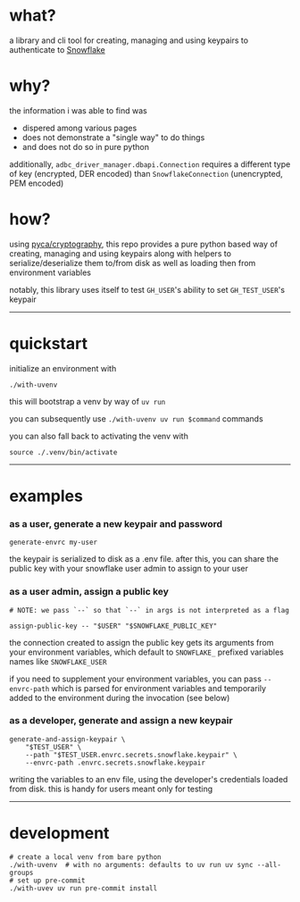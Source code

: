 # what?

a library and cli tool for creating, managing and using keypairs to authenticate to [Snowflake](www.snowflake.com)

# why?

the information i was able to find was
- dispered among various pages
- does not demonstrate a "single way" to do things
- and does not do so in pure python

additionally, `adbc_driver_manager.dbapi.Connection` requires a different type of key (encrypted, DER encoded) than `SnowflakeConnection` (unencrypted, PEM encoded)

# how?

using [pyca/cryptography](https://github.com/pyca/cryptography), this repo provides a pure python based way of creating, managing and using keypairs along with helpers to serialize/deserialize them to/from disk as well as loading then from environment variables

notably, this library uses itself to test `GH_USER`'s ability to set `GH_TEST_USER`'s keypair

---

# quickstart

initialize an environment with
```
./with-uvenv
```
this will bootstrap a venv by way of `uv run`

you can subsequently use `./with-uvenv uv run $command` commands

you can also fall back to activating the venv with
```
source ./.venv/bin/activate
```

---

# examples

### as a user, generate a new keypair and password
```
generate-envrc my-user
```
the keypair is serialized to disk as a .env file. after this, you can share the public key with your snowflake user admin to assign to your user

### as a user admin, assign a public key
```
# NOTE: we pass `--` so that `--` in args is not interpreted as a flag

assign-public-key -- "$USER" "$SNOWFLAKE_PUBLIC_KEY"
```
the connection created to assign the public key gets its arguments from your environment variables, which default to `SNOWFLAKE_` prefixed variables names like `SNOWFLAKE_USER`

if you need to supplement your environment variables, you can pass `--envrc-path` which is parsed for environment variables and temporarily added to the environment during the invocation (see below)

### as a developer, generate and assign a new keypair
```
generate-and-assign-keypair \
    "$TEST_USER" \
    --path "$TEST_USER.envrc.secrets.snowflake.keypair" \
    --envrc-path .envrc.secrets.snowflake.keypair
```
writing the variables to an env file, using the developer's credentials loaded from disk. this is handy for users meant only for testing

---

# development

```
# create a local venv from bare python
./with-uvenv  # with no arguments: defaults to uv run uv sync --all-groups
# set up pre-commit
./with-uvev uv run pre-commit install
```
